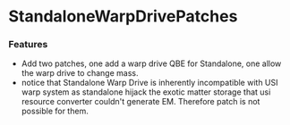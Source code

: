 # StandaloneWarpDrivePatches

### Features
- Add two patches, one add a warp drive QBE for Standalone, one allow the warp drive to change mass.
- notice that Standalone Warp Drive is inherently incompatible with USI warp system as standalone hijack the exotic matter storage that usi resource converter
couldn't generate EM. Therefore patch is not possible for them.
